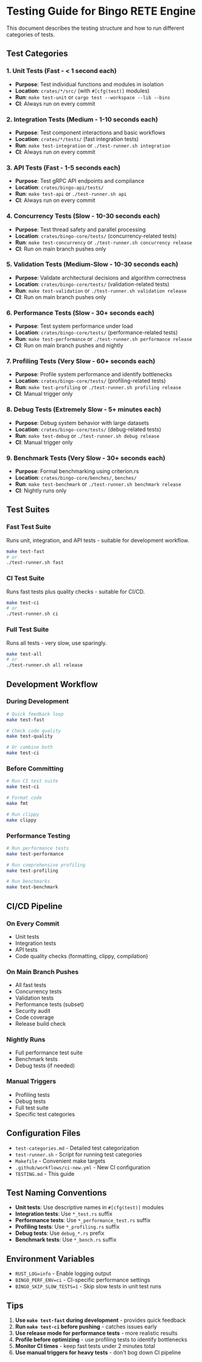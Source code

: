 # Testing Guide for Bingo RETE Engine

This document describes the testing structure and how to run different categories of tests.

## Test Categories

### 1. Unit Tests (Fast - < 1 second each)
- **Purpose**: Test individual functions and modules in isolation
- **Location**: `crates/*/src/` (with `#[cfg(test)]` modules)
- **Run**: `make test-unit` or `cargo test --workspace --lib --bins`
- **CI**: Always run on every commit

### 2. Integration Tests (Medium - 1-10 seconds each)
- **Purpose**: Test component interactions and basic workflows
- **Location**: `crates/*/tests/` (fast integration tests)
- **Run**: `make test-integration` or `./test-runner.sh integration`
- **CI**: Always run on every commit

### 3. API Tests (Fast - 1-5 seconds each)
- **Purpose**: Test gRPC API endpoints and compliance
- **Location**: `crates/bingo-api/tests/`
- **Run**: `make test-api` or `./test-runner.sh api`
- **CI**: Always run on every commit

### 4. Concurrency Tests (Slow - 10-30 seconds each)
- **Purpose**: Test thread safety and parallel processing
- **Location**: `crates/bingo-core/tests/` (concurrency-related tests)
- **Run**: `make test-concurrency` or `./test-runner.sh concurrency release`
- **CI**: Run on main branch pushes only

### 5. Validation Tests (Medium-Slow - 10-30 seconds each)
- **Purpose**: Validate architectural decisions and algorithm correctness
- **Location**: `crates/bingo-core/tests/` (validation-related tests)
- **Run**: `make test-validation` or `./test-runner.sh validation release`
- **CI**: Run on main branch pushes only

### 6. Performance Tests (Slow - 30+ seconds each)
- **Purpose**: Test system performance under load
- **Location**: `crates/bingo-core/tests/` (performance-related tests)
- **Run**: `make test-performance` or `./test-runner.sh performance release`
- **CI**: Run on main branch pushes and nightly

### 7. Profiling Tests (Very Slow - 60+ seconds each)
- **Purpose**: Profile system performance and identify bottlenecks
- **Location**: `crates/bingo-core/tests/` (profiling-related tests)
- **Run**: `make test-profiling` or `./test-runner.sh profiling release`
- **CI**: Manual trigger only

### 8. Debug Tests (Extremely Slow - 5+ minutes each)
- **Purpose**: Debug system behavior with large datasets
- **Location**: `crates/bingo-core/tests/` (debug-related tests)
- **Run**: `make test-debug` or `./test-runner.sh debug release`
- **CI**: Manual trigger only

### 9. Benchmark Tests (Very Slow - 30+ seconds each)
- **Purpose**: Formal benchmarking using criterion.rs
- **Location**: `crates/bingo-core/benches/`, `benches/`
- **Run**: `make test-benchmark` or `./test-runner.sh benchmark release`
- **CI**: Nightly runs only

## Test Suites

### Fast Test Suite
Runs unit, integration, and API tests - suitable for development workflow.
```bash
make test-fast
# or
./test-runner.sh fast
```

### CI Test Suite
Runs fast tests plus quality checks - suitable for CI/CD.
```bash
make test-ci
# or
./test-runner.sh ci
```

### Full Test Suite
Runs all tests - very slow, use sparingly.
```bash
make test-all
# or
./test-runner.sh all release
```

## Development Workflow

### During Development
```bash
# Quick feedback loop
make test-fast

# Check code quality
make test-quality

# Or combine both
make test-ci
```

### Before Committing
```bash
# Run CI test suite
make test-ci

# Format code
make fmt

# Run clippy
make clippy
```

### Performance Testing
```bash
# Run performance tests
make test-performance

# Run comprehensive profiling
make test-profiling

# Run benchmarks
make test-benchmark
```

## CI/CD Pipeline

### On Every Commit
- Unit tests
- Integration tests
- API tests
- Code quality checks (formatting, clippy, compilation)

### On Main Branch Pushes
- All fast tests
- Concurrency tests
- Validation tests
- Performance tests (subset)
- Security audit
- Code coverage
- Release build check

### Nightly Runs
- Full performance test suite
- Benchmark tests
- Debug tests (if needed)

### Manual Triggers
- Profiling tests
- Debug tests
- Full test suite
- Specific test categories

## Configuration Files

- `test-categories.md` - Detailed test categorization
- `test-runner.sh` - Script for running test categories
- `Makefile` - Convenient make targets
- `.github/workflows/ci-new.yml` - New CI configuration
- `TESTING.md` - This guide

## Test Naming Conventions

- **Unit tests**: Use descriptive names in `#[cfg(test)]` modules
- **Integration tests**: Use `*_test.rs` suffix
- **Performance tests**: Use `*_performance_test.rs` suffix
- **Profiling tests**: Use `*_profiling.rs` suffix
- **Debug tests**: Use `debug_*.rs` prefix
- **Benchmark tests**: Use `*_bench.rs` suffix

## Environment Variables

- `RUST_LOG=info` - Enable logging output
- `BINGO_PERF_ENV=ci` - CI-specific performance settings
- `BINGO_SKIP_SLOW_TESTS=1` - Skip slow tests in unit test runs

## Tips

1. **Use `make test-fast` during development** - provides quick feedback
2. **Run `make test-ci` before pushing** - catches issues early
3. **Use release mode for performance tests** - more realistic results
4. **Profile before optimizing** - use profiling tests to identify bottlenecks
5. **Monitor CI times** - keep fast tests under 2 minutes total
6. **Use manual triggers for heavy tests** - don't bog down CI pipeline